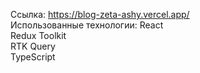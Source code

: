Ссылка: https://blog-zeta-ashy.vercel.app/  
Использованные технологии:
React  
Redux Toolkit  
RTK Query  
TypeScript  